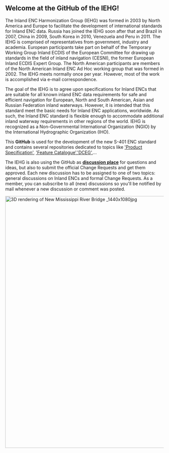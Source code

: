 ## Welcome at the GitHub of the IEHG!

The Inland ENC Harmonization Group (IEHG) was formed in 2003 by North America and Europe to facilitate the development of international standards for Inland ENC data. Russia has joined the IEHG soon after that and Brazil in 2007, China in 2009, South Korea in 2010, Venezuela and Peru in 2011. The IEHG is comprised of representatives from government, industry and academia. European participants take part on behalf of the Temporary Working Group Inland ECDIS of the European Committee for drawing up standards in the field of inland navigation (CESNI), the former European Inland ECDIS Expert Group. The North American participants are members of the North American Inland ENC Ad Hoc working group that was formed in 2002. The IEHG meets normally once per year. However, most of the work is accomplished via e-mail correspondence. 
 
The goal of the IEHG is to agree upon specifications for Inland ENCs that are suitable for all known inland ENC data requirements for safe and efficient navigation for European, North and South American, Asian and Russian Federation inland waterways. However, it is intended that this standard meet the basic needs for Inland ENC applications, worldwide. As such, the Inland ENC standard is flexible enough to accommodate additional inland waterway requirements in other regions of the world. IEHG is recognized as a Non-Governmental International Organization (NGIO) by the International Hydrographic Organization (IHO).

This **GitHub** is used for the development of the new S-401 ENC standard and contains several repositories dedicated to topics like ['Product Specification'](https://github.com/IEHG/Product-Specification), ['Feature Catalogue'](https://github.com/IEHG/Feature-Catalogue),['DCEG'](https://github.com/IEHG/DCEG),... 

The IEHG is also using the GitHub as [**discussion place**](https://github.com/orgs/IEHG/discussions) for questions and ideas, but also to submit the official Change Requests and get them approved. Each new discussion has to be assigned to one of two topics: general discussions on Inland ENCs and formal Change Requests. As a member, you can subscribe to all (new) discussions so you'll be notified by mail whenever a new discussion or comment was posted.
<!--

**Here are some ideas to get you started:**

🙋‍♀️ A short introduction - what is your organization all about?
👀 Contribution guidelines - how do team members dive in?
👩‍💻 Useful resources - where do you keep your docs? Is there anything else the team should know?
🍪 Fun facts - what is your team's favorite snack?
🧙 Remember, you can do mighty things with the power of [Markdown](https://docs.github.com/github/writing-on-github/getting-started-with-writing-and-formatting-on-github/basic-writing-and-formatting-syntax)
-->
<img width="1440" height="800" alt="3D rendering of New Mississippi River Bridge _1440x1080jpg" src="https://github.com/user-attachments/assets/d7447f91-7c5c-4e4a-b375-915fe0a9821d" />
